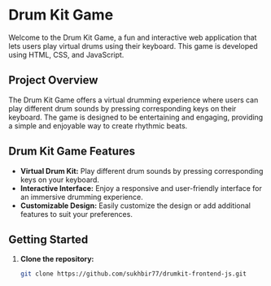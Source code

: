 # Drum Kit Game

Welcome to the Drum Kit Game, a fun and interactive web application that lets users play virtual drums using their keyboard. This game is developed using HTML, CSS, and JavaScript.

## Project Overview

The Drum Kit Game offers a virtual drumming experience where users can play different drum sounds by pressing corresponding keys on their keyboard. The game is designed to be entertaining and engaging, providing a simple and enjoyable way to create rhythmic beats.

## Drum Kit Game Features

- **Virtual Drum Kit:** Play different drum sounds by pressing corresponding keys on your keyboard.
- **Interactive Interface:** Enjoy a responsive and user-friendly interface for an immersive drumming experience.
- **Customizable Design:** Easily customize the design or add additional features to suit your preferences.

## Getting Started

1. **Clone the repository:**

   ```bash
   git clone https://github.com/sukhbir77/drumkit-frontend-js.git
